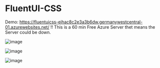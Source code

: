 # FluentUI-CSS

Demo: https://fluentuicss-ejhac8c2e3a3b6dw.germanywestcentral-01.azurewebsites.net/ !! This is a 60 min Free Azure Server thet means the Server could be down.


![image](https://github.com/user-attachments/assets/b30e6552-2ba8-4ef9-b9d8-4d29ce403fc6)

![image](https://github.com/user-attachments/assets/17ee5329-d885-4ce5-a068-e329ef7c2b12)

![image](https://github.com/user-attachments/assets/a98f47aa-3f14-41ac-9ed8-acee50caf4ea)

